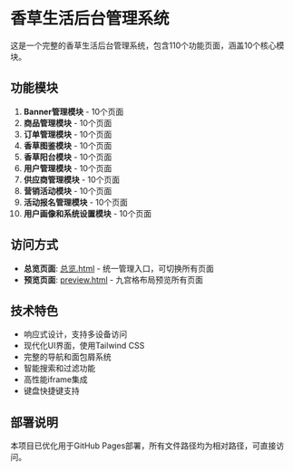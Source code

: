# 香草生活后台管理系统

这是一个完整的香草生活后台管理系统，包含110个功能页面，涵盖10个核心模块。

## 功能模块

1. **Banner管理模块** - 10个页面
2. **商品管理模块** - 10个页面
3. **订单管理模块** - 10个页面
4. **香草图鉴模块** - 10个页面
5. **香草阳台模块** - 10个页面
6. **用户管理模块** - 10个页面
7. **供应商管理模块** - 10个页面
8. **营销活动模块** - 10个页面
9. **活动报名管理模块** - 10个页面
10. **用户画像和系统设置模块** - 10个页面

## 访问方式

- **总览页面**: [总览.html](./总览.html) - 统一管理入口，可切换所有页面
- **预览页面**: [preview.html](./preview.html) - 九宫格布局预览所有页面

## 技术特色

- 响应式设计，支持多设备访问
- 现代化UI界面，使用Tailwind CSS
- 完整的导航和面包屑系统
- 智能搜索和过滤功能
- 高性能iframe集成
- 键盘快捷键支持

## 部署说明

本项目已优化用于GitHub Pages部署，所有文件路径均为相对路径，可直接访问。